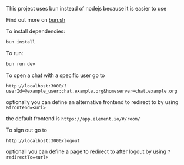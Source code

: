 
This project uses bun instead of nodejs because it is easier to use

Find out more on [bun.sh](https://bun.sh)


To install dependencies:
```sh
bun install
```

To run:
```sh
bun run dev
```


To open a chat with a specific  user go to 
```
http://localhost:3000/?userId=@example_user:chat.example.org&homeserver=chat.example.org
```

optionally you can define an alternative frontend to redirect to by using `&frontend=<url>`

the default frontend is `https://app.element.io/#/room/`


To sign out go to
```
http://localhost:3000/logout
```

optionall you can define a page  to redirect to after logout by using `?redirectTo=<url>`